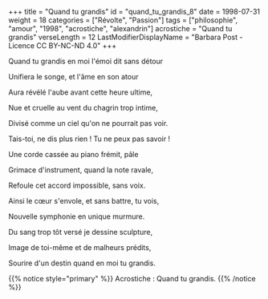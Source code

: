 +++
title = "Quand tu grandis"
id = "quand_tu_grandis_8"
date = 1998-07-31
weight = 18
categories = ["Révolte", "Passion"]
tags = ["philosophie", "amour", "1998", "acrostiche", "alexandrin"]
acrostiche = "Quand tu grandis"
verseLength = 12
LastModifierDisplayName = "Barbara Post - Licence CC BY-NC-ND 4.0"
+++

Quand tu grandis en moi l'émoi dit sans détour

Unifiera le songe, et l'âme en son atour

Aura révélé l'aube avant cette heure ultime,

Nue et cruelle au vent du chagrin trop intime,

Divisé comme un ciel qu'on ne pourrait pas voir.

Tais-toi, ne dis plus rien ! Tu ne peux pas savoir !

Une corde cassée au piano frémit, pâle

Grimace d'instrument, quand la note ravale,

Refoule cet accord impossible, sans voix.

Ainsi le cœur s'envole, et sans battre, tu vois,

Nouvelle symphonie en unique murmure.

Du sang trop tôt versé je dessine sculpture,

Image de toi-même et de malheurs prédits,

Sourire d'un destin quand en moi tu grandis.

{{% notice style="primary" %}}
Acrostiche : Quand tu grandis.
{{% /notice %}}
